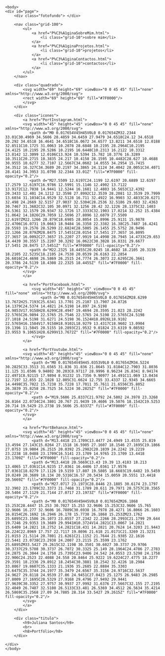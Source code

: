 <!doctype html>

<html>
    <head>
        <meta charset="utf-8">
        <title>Juliana Santos</title>
        <link href="CSSpage1.css" rel="stylesheet">
        <link href="https://fonts.googleapis.com/css?family=Montserrat: 100, 600" rel="stylesheet">
    </head>

    <body>
    <div id="page">
        <div class="fotofundo"> </div>
        
        <nav class="grid-100">
            <ul>
                <a href="P%C3%A1ginaSobreMim.html">
                    <li class="grid-10">sobre mim</li>
                </a>
                <a href="P%C3%A1ginaProjetos.html">
                    <li class="grid-10">projetos</li>
                </a>
                <a href="P%C3%A1ginaContactos.html">
                    <li class="grid-10">contactos</li>
                </a>
            </ul>
        </nav> 
        
        <div class="quadrado">
            <svg width="69" height="69" viewBox="0 0 45 45" fill="none" xmlns="http://www.w3.org/2000/svg">
            <rect width="69" height="69" fill="#7F0000"/>
            </svg>
        </div>
            
        <div class="icones">
            <a href="PortInstagram.html">
            <svg width="45" height="45" viewBox="0 0 45 45" fill="none" xmlns="http://www.w3.org/2000/svg">
               <path d="M0 0.017654V45H45V0L0 0.017654ZM32.2344 33.01C30.4969 34.5606 28.4859 34.6459 27.9479 34.6518C24.12 34.6518 20.292 34.6518 16.4641 34.6518C16.0672 34.6577 13.8211 34.6518 12.0188 32.8511C10.1725 31.0063 10.2078 28.6848 10.2195 28.2964C10.2195 24.4125 10.2195 20.5286 10.2195 16.6448C10.2313 16.2122 10.3312 13.8142 12.3099 12.0106C13.924 10.5394 15.782 10.3776 16.3289 10.3511C20.2715 10.3835 24.217 10.4158 28.1595 10.4482C28.627 10.4688 30.9555 10.6277 32.7107 12.5667C34.0602 14.0555 34.2954 15.7415 34.3512 16.327C34.3689 20.2197 34.3865 24.1124 34.4042 28.0051C34.4071 28.4141 34.3953 31.0798 32.2344 33.01Z" fill="#7F0000" fill-opacity="0.2"/>
               <path d="M27.5509 12.6197C24.1199 12.6197 20.6889 12.6197 17.2579 12.6197C16.9786 12.5991 15.1146 12.4902 13.7122 13.9172C12.7038 14.9441 12.5244 16.1681 12.4803 16.5653C12.4392 20.3433 12.401 24.1212 12.3598 27.8992C12.3539 28.2081 12.3539 29.7999 13.6034 31.1034C14.9529 32.5128 16.711 32.4922 16.9903 32.4833C20.6271 32.498 24.2669 32.5157 27.9037 32.5304C28.2536 32.5186 29.603 32.4363 30.7467 31.3682C32.105 30.0971 32.1256 28.42 32.1226 28.1375C32.1403 24.5361 32.1579 20.9347 32.1726 17.3333C32.1903 17.0214 32.252 15.4384 31.0642 14.1026C29.7059 12.5696 27.8096 12.6079 27.5509 12.6197ZM22.1266 28.879C18.6985 28.8054 15.8996 25.9131 15.9878 22.4706C16.0731 19.0663 18.9484 16.3358 22.3382 16.38C25.7487 16.4241 28.5593 19.2576 28.5299 22.6824C28.5005 26.1455 25.5752 28.9496 22.1266 28.879ZM28.8475 17.5451C28.0154 17.5451 27.3657 16.8095 27.3657 16.0092C27.3657 15.2207 27.9919 14.4998 28.7945 14.4733C29.653 14.4439 30.3557 15.2207 30.3292 16.0622C30.3028 16.8331 29.6677 17.5451 28.8475 17.5451Z" fill="#7F0000" fill-opacity="0.2"/>
               <path d="M22.2325 18.4455C20.0245 18.4602 18.2105 20.3139 18.2105 22.5235C18.2105 24.7538 20.0539 26.6163 22.2854 26.6016C24.4698 26.5869 26.2515 24.7774 26.3073 22.6295C26.3661 20.3786 24.5139 18.4308 22.2325 18.4455Z" fill="#7F0000" fill-opacity="0.2"/>
            </svg>
            </a>          
        
            <a href="PortFacebook.html"> 
                <svg width="45" height="45" viewBox="0 0 45 45" fill="none" xmlns="http://www.w3.org/2000/svg">
                    <path d="M0 0.017654V45H45V0L0 0.017654ZM28.6299 13.7672H25.7193C25.6341 13.7701 25.2107 13.7907 24.8726 14.1379C24.5374 14.4821 24.5198 14.897 24.5198 14.9853V17.9158H28.6299C28.4947 19.4694 28.3595 21.023 28.2242 22.5765C26.9894 22.5765 25.7546 22.5765 24.5198 22.5765C24.5198 27.1018 24.5198 31.6271 24.5198 36.1524H18.8926L18.9102 22.5765H16.1584V17.9158H18.9102L18.9279 13.4317C18.9602 13.0904 19.1396 11.5045 20.5155 10.2893C21.9532 9.01824 23.6319 9.08592 23.9553 9.10651H28.6299V13.7672Z" fill="#7F0000" fill-opacity="0.2"/>
                </svg>
            </a>
            
            <a href="PortYoutube.html">
            <svg width="45" height="45" viewBox="0 0 45 45" fill="none" xmlns="http://www.w3.org/2000/svg">
                <path d="M0 0.017654V45H45.0353V0L0 0.017654ZM34.5224 30.2825C33.3513 31.6565 31.836 31.836 21.8645 31.8184C12.7903 31.8036 11.125 31.6506 9.94802 30.203C8.97117 28.9996 8.96234 26.8341 8.94174 22.4971C8.92115 17.9894 8.91232 15.7356 9.90977 14.491C11.069 13.0434 12.7197 12.855 22.1028 12.805C31.6624 12.755 33.4337 12.9345 34.6665 14.4498C35.7022 15.7238 35.7228 17.7011 35.7611 21.6556C35.8052 26.3839 35.8258 28.7525 34.5224 30.2825Z" fill="#7F0000" fill-opacity="0.2"/>
                <path d="M19.5606 25.8337C21.9792 24.5802 24.3978 23.3268 26.8164 22.0734C24.3801 20.767 21.9439 19.4606 19.5076 18.1542C19.5253 20.714 19.5429 23.2738 19.5606 25.8337Z" fill="#7F0000" fill-opacity="0.2"/>
            </svg>
            </a>
            
            <a href="PortBehance.html">
            <svg width="45" height="45" viewBox="0 0 45 45" fill="none" xmlns="http://www.w3.org/2000/svg">
                <path d="M13.4418 23.1709C13.4477 24.4949 13.4535 25.819 13.4594 27.143C15.0264 27.1518 16.5905 27.1607 18.1546 27.1695C19.1866 27.0753 19.9804 26.2515 20.0392 25.2982C20.1039 24.2242 19.2219 23.2238 18.0488 23.1709C16.5141 23.1709 14.9765 23.1709 13.4418 23.1709Z" fill="#7F0000" fill-opacity="0.2"/>
                <path d="M13.4418 20.5669C13.43 19.39 13.4183 18.213 13.4065 17.0361C14.9235 17.0361 16.4406 17.0361 17.9576 17.0361C18.8279 17.1126 19.5159 17.807 19.5805 18.6603C19.6482 19.5459 19.0249 20.3609 18.134 20.5316C16.57 20.5434 15.0059 20.5551 13.4418 20.5669Z" fill="#7F0000" fill-opacity="0.2"/>
                <path d="M27.0717 23.1973C28.8446 23.1885 30.6174 23.1797 32.3902 23.1709C32.3373 21.7468 31.1789 20.611 29.7971 20.5757C28.3565 20.5404 27.1129 21.7144 27.0717 23.1973Z" fill="#7F0000" fill-opacity="0.2"/>
                <path d="M0 0.017654V45H45V0L0 0.017654ZM26.1868 15.253C28.4447 15.253 30.7027 15.253 32.9606 15.253C32.9606 15.765 32.9606 16.277 32.9606 16.7889C30.6938 16.7978 28.4271 16.8066 26.1603 16.8154C26.1692 16.2946 26.178 15.7738 26.1868 15.253ZM23.1762 25.6895C23.1586 26.1073 23.0557 27.2342 22.2266 28.2993C21.1799 29.644 19.7246 29.9353 19.3689 29.9941H10.3724V14.2821C13.0067 14.2821 15.6409 14.2821 18.2752 14.2821C18.431 14.2821 20.7624 14.3203 21.9443 16.224C22.8969 17.757 22.7117 19.8696 21.618 21.0171C21.3269 21.3231 21.0153 21.5114 20.7801 21.6261C21.1152 21.7644 21.9385 22.1616 22.5441 23.0738C23.2938 24.2007 23.2115 25.3599 23.1762 25.6895ZM33.5427 29.2615C32.1198 30.3501 30.6027 30.3737 29.9706 30.3737C29.5708 30.3737 26.7072 30.3325 25.149 28.1964C24.4786 27.2783 24.2875 26.3044 24.1758 25.7395C23.9406 24.542 24.0553 23.5298 24.1758 22.906C24.2523 22.4088 24.558 20.8464 25.9222 19.6224C27.4775 18.2277 29.3591 18.2336 29.8912 18.2454C30.3881 18.2542 32.4226 18.2984 33.8867 19.8607C35.1333 21.1936 35.2685 22.8884 35.3303 23.6475C35.3744 24.1977 35.3479 24.6567 35.3156 24.9716C32.5637 24.9627 29.8118 24.9539 27.06 24.9451C27.0423 25.1275 26.9483 26.2985 27.8009 27.1695C28.5329 27.9168 29.4796 27.9492 29.9441 27.9639C30.3352 27.9757 30.9937 27.9992 31.6376 27.5667C32.155 27.2195 32.4049 26.7487 32.5108 26.5133C33.481 26.5369 34.4512 26.5634 35.4214 26.5869C35.2568 27.09 34.7805 28.314 33.5427 29.2615Z" fill="#7F0000" fill-opacity="0.2"/>
            </svg>
            </a>
        </div>
        
        <div class="titulo">
            <h9>Juliana Santos</h9>
            <br>
            <h8>Portfólio</h8>
        </div>  
                
    </div>
    </body>
</html>
